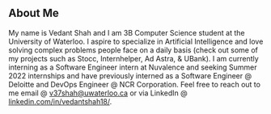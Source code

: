 ## About Me
My name is Vedant Shah and I am 3B Computer Science student at the University of Waterloo. I aspire to specialize in Artificial Intelligence and love solving complex problems
people face on a daily basis (check out some of my projects such as Stocc, Internhelper, Ad Astra, & UBank). I am currently interning as a Software Engineer intern at Nuvalence and seeking Summer 2022 internships and have previously interned as a Software Engineer @ Deloitte and DevOps Engineer @ NCR Corporation. Feel free to reach out to me email @ [v37shah@uwaterloo.ca](v37shah@uwaterloo.ca) or via LinkedIn @ [linkedin.com/in/vedantshah18/](https://www.linkedin.com/in/vedantshah18/).

<!--
## Stats
![Profile Stats](https://github-readme-stats.vercel.app/api?username=vedant3598&count_private=true&show_icons=true&hide_title=true&theme=dracula&hide_border=true)
![Top Languages](https://github-readme-stats.vercel.app/api/top-langs/?username=vedant3598&layout=compact&langs_count=6&theme=dracula&hide_border=true)
![Profile Trophies](https://github-profile-trophy.vercel.app/?username=vedant3598&hide=issues,prs&theme=dracula&no-frame=true&row=1&column=6&margin-w=6)
-->
